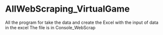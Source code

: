 # AllWebScraping_VirtualGame
All the program for take the data and create the Excel with the input of data in the excel
The file is in Console_WebScrap
